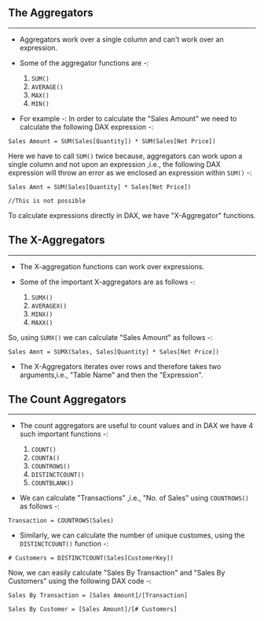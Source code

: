 
## The Aggregators
---

- Aggregators work over a single column and can't work over an expression.

- Some of the aggregator functions are -:
    1. `SUM()`
    2. `AVERAGE()`
    3. `MAX()`
    4. `MIN()` 

- For example -: In order to calculate the "Sales Amount" we need to calculate the following DAX expression -:

```dax
Sales Amount = SUM(Sales[Quantity]) * SUM(Sales[Net Price])
```
Here we have to call `SUM()` twice because, aggregators can work upon a single column and not upon an expression ,i.e., the following DAX expression will throw an error as we enclosed an expression within `SUM()` -:

```dax
Sales Amnt = SUM(Sales[Quantity] * Sales[Net Price])

//This is not possible
```
To calculate expressions directly in DAX, we have "X-Aggregator" functions.

## The X-Aggregators
---

- The X-aggregation functions can work over expressions.
- Some of the important X-aggregators are as follows -:

    1. `SUMX()`
    2. `AVERAGEX()`
    3. `MINX()`
    4. `MAXX()`

So, using `SUMX()` we can calculate "Sales Amount" as follows -:

```dax
Sales Amnt = SUMX(Sales, Sales[Quantity] * Sales[Net Price])
```
- The X-Aggregators iterates over rows and therefore takes two arguments,i.e., "Table Name" and then the "Expression".

## The Count Aggregators
---
- The count aggregators are useful to count values and in DAX we have 4 such important functions -:

    1. `COUNT()`
    2. `COUNTA()`
    3. `COUNTROWS()`
    4. `DISTINCTCOUNT()`
    5. `COUNTBLANK()`

- We can calculate "Transactions" ,i.e., "No. of Sales" using `COUNTROWS()` as follows -:

```dax
Transaction = COUNTROWS(Sales)
```

- Similarly, we can calculate the number of unique customes, using the `DISTINCTCOUNT()` function -:

```dax
# Customers = DISTINCTCOUNT(Sales[CustomerKey])
```
Now, we can easily calculate "Sales By Transaction" and "Sales By Customers" using the following DAX code -:

```dax
Sales By Transaction = [Sales Amount]/[Transaction]
```
```dax
Sales By Customer = [Sales Amount]/[# Customers]
```
